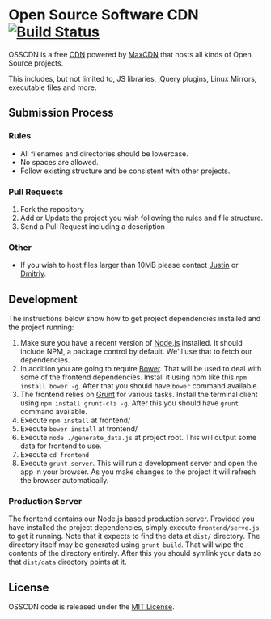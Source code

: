# Open Source Software CDN [![Build Status](https://travis-ci.org/MaxCDN/osscdn.png?branch=master)](https://travis-ci.org/MaxCDN/osscdn)

OSSCDN is a free [CDN](http://en.wikipedia.org/wiki/Content_delivery_network)
powered by [MaxCDN](http://www.maxcdn.com) that hosts all kinds of Open Source projects.

This includes, but not limited to, JS libraries, jQuery plugins, Linux Mirrors,
executable files and more.


## Submission Process

### Rules

* All filenames and directories should be lowercase.
* No spaces are allowed.
* Follow existing structure and be consistent with other projects.

### Pull Requests
1. Fork the repository
2. Add or Update the project you wish following the rules and file structure.
3. Send a Pull Request including a description

### Other
* If you wish to host files larger than 10MB please contact [Justin](https://github.com/jdorfman) or [Dmitriy](https://github.com/jimaek).


## Development

The instructions below show how to get project dependencies installed and the project running:

1. Make sure you have a recent version of [Node.js](http://nodejs.org/) installed. It should include NPM, a package control by default. We'll use that to fetch our dependencies.
2. In addition you are going to require [Bower](http://bower.io/). That will be used to deal with some of the frontend dependencies. Install it using npm like this `npm install bower -g`. After that you should have `bower` command available.
3. The frontend relies on [Grunt](http://gruntjs.com/) for various tasks. Install the terminal client using `npm install grunt-cli -g`. After this you should have `grunt` command available.
4. Execute `npm install` at frontend/
5. Execute `bower install` at frontend/
6. Execute `node ./generate_data.js` at project root. This will output some data for frontend to use.
7. Execute `cd frontend`
8. Execute `grunt server`. This will run a development server and open the app in your browser. As you make changes to the project it will refresh the browser automatically.

### Production Server

The frontend contains our Node.js based production server. Provided you have installed the project dependencies, simply execute `frontend/serve.js` to get it running. Note that it expects to find the data at `dist/` directory. The directory itself may be generated using `grunt build`. That will wipe the contents of the directory entirely. After this you should symlink your data so that `dist/data` directory points at it.


## License

OSSCDN code is released under the [MIT License](/LICENSE).
